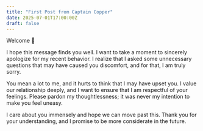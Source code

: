 ```yaml
---
title: "First Post from Captain Copper"
date: 2025-07-01T17:00:00Z
draft: false
---
```


Welcome 💌

I hope this message finds you well. I want to take a moment to sincerely apologize for my recent behavior. I realize that I asked some unnecessary questions that may have caused you discomfort, and for that, I am truly sorry.

You mean a lot to me, and it hurts to think that I may have upset you. I value our relationship deeply, and I want to ensure that I am respectful of your feelings. Please pardon my thoughtlessness; it was never my intention to make you feel uneasy.

I care about you immensely and hope we can move past this. Thank you for your understanding, and I promise to be more considerate in the future.

